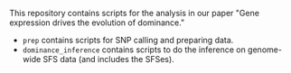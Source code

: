 This repository contains scripts for the analysis in our paper "Gene expression drives the evolution of dominance."


- `prep` contains scripts for SNP calling and preparing data.
- `dominance_inference` contains scripts to do the inference on genome-wide SFS data (and includes the SFSes). 
